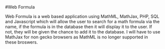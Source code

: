 #Web Formula 

Web Formula is a web based application using MathML, MathJax, PHP, SQL and Javascript
which will allow the user to search for a math formula via the name, if the formula is in the
database then it will display it to the user. If not, they will be given the
chance to add it to the database. I will have to use MathJax for non gecko browsers as
MathML is no longer supported in these broswers.
